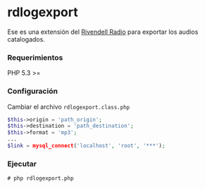 rdlogexport
===========

Ese es una extensión del [Rivendell Radio](http://www.rivendellaudio.org/ "Acceder") para exportar los audios catalogados.

### Requerimientos

PHP 5.3 >=

### Configuración

Cambiar el archivo `rdlogexport.class.php`

```php
$this->origin = 'path_origin';
$this->destination = 'path_destination';
$this->format = 'mp3';
...
$link = mysql_connect('localhost', 'root', '***');
```

### Ejecutar
    # php rdlogexport.php